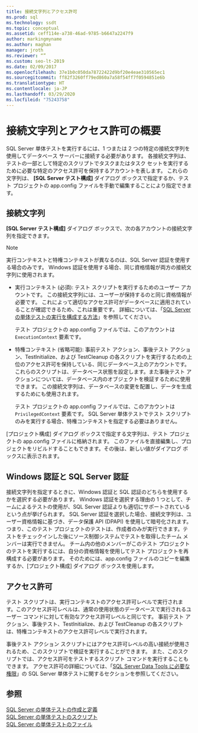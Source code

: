 ```yaml
---
title: 接続文字列とアクセス許可
ms.prod: sql
ms.technology: ssdt
ms.topic: conceptual
ms.assetid: ceff114e-a738-46ad-9785-b6647a2247f9
author: markingmyname
ms.author: maghan
manager: jroth
ms.reviewer: “”
ms.custom: seo-lt-2019
ms.date: 02/09/2017
ms.openlocfilehash: 37e1b0c050da78722422d9bf20e4eae310565ec1
ms.sourcegitcommit: ff82f3260ff79ed860a7a58f54ff7f0594851e6b
ms.translationtype: HT
ms.contentlocale: ja-JP
ms.lasthandoff: 03/29/2020
ms.locfileid: "75243758"
---
```

# <a name="overview-of-connection-strings-and-permissions"></a>接続文字列とアクセス許可の概要

SQL Server 単体テストを実行するには、1 つまたは 2 つの特定の接続文字列を使用してデータベース サーバーに接続する必要があります。 各接続文字列は、テストの一部として特定のスクリプトでタスクまたはタスク セットを実行するために必要な特定のアクセス許可を保持するアカウントを表します。 これらの文字列は、 **[SQL Server テスト構成]** ダイアログ ボックスで指定するか、テスト プロジェクトの app.config ファイルを手動で編集することにより指定できます。  
  
## <a name="connection-strings"></a>接続文字列  
**[SQL Server テスト構成]** ダイアログ ボックスで、次の各アカウントの接続文字列を指定できます。  
  
> [!NOTE]  
> 実行コンテキストと特権コンテキストが異なるのは、SQL Server 認証を使用する場合のみです。 Windows 認証を使用する場合、同じ資格情報が両方の接続文字列に使用されます。  
  
-   実行コンテキスト (必須): テスト スクリプトを実行するためのユーザー アカウントです。 この接続文字列には、ユーザーが保持するのと同じ資格情報が必要です。 これによって適切なアクセス許可がデータベースに適用されていることが確認できるため、これは重要です。 詳細については、「[SQL Server の単体テストの実行を構成する方法](../ssdt/how-to-configure-sql-server-unit-test-execution.md)」を参照してください。  
  
    テスト プロジェクトの app.config ファイルでは、このアカウントは `ExecutionContext` 要素です。  
  
-   特権コンテキスト (省略可能): 事前テスト アクション、事後テスト アクション、TestInitialize、および TestCleanup の各スクリプトを実行するための上位のアクセス許可を保持している、同じデータベース上のアカウントです。 これらのスクリプトは、データベース状態を設定します。また事後テスト アクションについては、データベース内のオブジェクトを検証するために使用できます。 この接続文字列は、データベースの変更を配置し、データを生成するためにも使用されます。  
  
    テスト プロジェクトの app.config ファイルでは、このアカウントは `PrivilegedContext` 要素です。 SQL Server 単体テストでテスト スクリプトのみを実行する場合、特権コンテキストを指定する必要はありません。  
  
[プロジェクト構成] ダイアログ ボックスで指定する文字列は、テスト プロジェクトの app.config ファイルに格納されます。 このファイルを直接編集し、プロジェクトをリビルドすることもできます。その後は、新しい値がダイアログ ボックスに表示されます。  
  
## <a name="windows-authentication-versus-sql-server-authentication"></a>Windows 認証と SQL Server 認証  
接続文字列を指定するときに、Windows 認証と SQL 認証のどちらを使用するかを選択する必要があります。 Windows 認証を選択する理由の 1 つとして、チームによるテストの使用が、SQL Server 認証よりも適切にサポートされているという点が挙げられます。 SQL Server 認証を選択した場合、接続文字列は、ユーザー資格情報に基づき、データ保護 API (DPAPI) を使用して暗号化されます。 つまり、このテスト プロジェクトのテストは、作成者のみが実行できます。テストをチェックインした後にソース制御システムでテストを取得したチーム メンバーは実行できません。 チーム内の他のメンバーがこのテスト プロジェクトのテストを実行するには、自分の資格情報を使用してテスト プロジェクトを再構成する必要があります。 そのためには、app.config ファイルのコピーを編集するか、[プロジェクト構成] ダイアログ ボックスを使用します。  
  
## <a name="permissions"></a>アクセス許可  
テスト スクリプトは、実行コンテキストのアクセス許可レベルで実行されます。このアクセス許可レベルは、通常の使用状態のデータベースで実行されるユーザー コマンドに対して有効なアクセス許可レベルと同じです。 事前テスト アクション、事後テスト、TestInitialize、および TestCleanup の各スクリプトは、特権コンテキストのアクセス許可レベルで実行されます。  
  
事後テスト アクション スクリプトにはアクセス許可レベルの高い接続が使用されるため、このスクリプトで検証を実行することができます。 また、このスクリプトでは、アクセス許可をテストするスクリプト コマンドを実行することもできます。 アクセス許可の詳細については、「[SQL Server Data Tools に必要な権限](../ssdt/required-permissions-for-sql-server-data-tools.md)」の SQL Server 単体テストに関するセクションを参照してください。  
  
## <a name="see-also"></a>参照  
[SQL Server の単体テストの作成と定義](../ssdt/creating-and-defining-sql-server-unit-tests.md)  
[SQL Server の単体テストのスクリプト](../ssdt/scripts-in-sql-server-unit-tests.md)  
[SQL Server の単体テストのファイル](../ssdt/sql-server-unit-test-files.md)  
  
